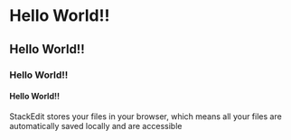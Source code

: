 # Hello World!!
## Hello World!!
### Hello World!!
#### Hello World!!

StackEdit stores your files in your browser, which means all your files are automatically saved locally and are accessible
